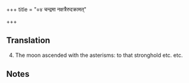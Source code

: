 +++
title = "०४ चन्द्रमा नक्षत्रैरुदक्रामत्"

+++
## Translation
4. The moon ascended with the asterisms: to that stronghold etc. etc.

## Notes

